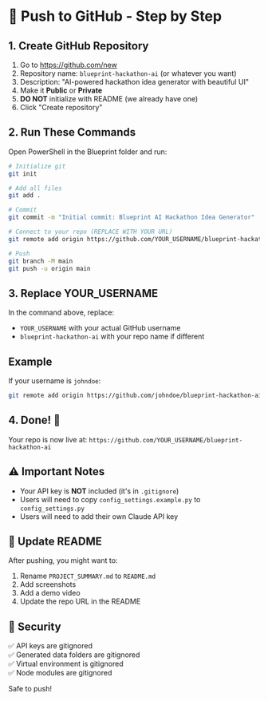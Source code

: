 # 🚀 Push to GitHub - Step by Step

## 1. Create GitHub Repository

1. Go to https://github.com/new
2. Repository name: `blueprint-hackathon-ai` (or whatever you want)
3. Description: "AI-powered hackathon idea generator with beautiful UI"
4. Make it **Public** or **Private**
5. **DO NOT** initialize with README (we already have one)
6. Click "Create repository"

## 2. Run These Commands

Open PowerShell in the Blueprint folder and run:

```bash
# Initialize git
git init

# Add all files
git add .

# Commit
git commit -m "Initial commit: Blueprint AI Hackathon Idea Generator"

# Connect to your repo (REPLACE WITH YOUR URL)
git remote add origin https://github.com/YOUR_USERNAME/blueprint-hackathon-ai.git

# Push
git branch -M main
git push -u origin main
```

## 3. Replace YOUR_USERNAME

In the command above, replace:
- `YOUR_USERNAME` with your actual GitHub username
- `blueprint-hackathon-ai` with your repo name if different

## Example

If your username is `johndoe`:
```bash
git remote add origin https://github.com/johndoe/blueprint-hackathon-ai.git
```

## 4. Done! 🎉

Your repo is now live at:
`https://github.com/YOUR_USERNAME/blueprint-hackathon-ai`

## ⚠️ Important Notes

- Your API key is **NOT** included (it's in `.gitignore`)
- Users will need to copy `config_settings.example.py` to `config_settings.py`
- Users will need to add their own Claude API key

## 📝 Update README

After pushing, you might want to:
1. Rename `PROJECT_SUMMARY.md` to `README.md`
2. Add screenshots
3. Add a demo video
4. Update the repo URL in the README

## 🔐 Security

✅ API keys are gitignored  
✅ Generated data folders are gitignored  
✅ Virtual environment is gitignored  
✅ Node modules are gitignored  

Safe to push!
